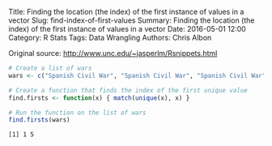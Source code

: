 Title: Finding the location (the index) of the first instance of values in a vector
Slug: find-index-of-first-values
Summary: Finding the location (the index) of the first instance of values in a vector
Date: 2016-05-01 12:00
Category: R Stats
Tags: Data Wrangling
Authors: Chris Albon


Original source: http://www.unc.edu/~jasperlm/Rsnippets.html


```R
# Create a list of wars
wars <- c("Spanish Civil War", "Spanish Civil War", "Spanish Civil War", "Spanish Civil War", "WWII", "WWII")
```


```R
# Create a function that finds the index of the first unique value
find.firsts <- function(x) { match(unique(x), x) }
```


```R
# Run the function on the list of wars
find.firsts(wars)
```




    [1] 1 5
